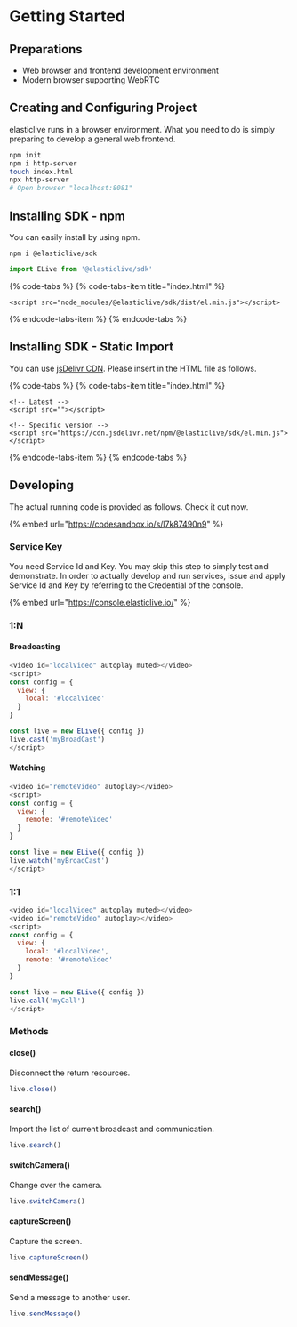 # Getting Started

## Preparations

* Web browser and frontend development environment
* Modern browser supporting WebRTC

## Creating and Configuring Project

elasticlive runs in a browser environment. What you need to do is simply preparing to develop a general web frontend.

```bash
npm init
npm i http-server
touch index.html
npx http-server
# Open browser "localhost:8081"
```

## Installing SDK - npm <a id="installing_sdk_npm"></a>

You can easily install by using npm.

```text
npm i @elasticlive/sdk
```

```javascript
import ELive from '@elasticlive/sdk'
```

{% code-tabs %}
{% code-tabs-item title="index.html" %}
```markup
<script src="node_modules/@elasticlive/sdk/dist/el.min.js"></script>
```
{% endcode-tabs-item %}
{% endcode-tabs %}

## Installing SDK - Static Import <a id="installing_sdk_static"></a>

You can use [jsDelivr CDN](https://www.jsdelivr.com). Please insert in the  HTML file as follows.

{% code-tabs %}
{% code-tabs-item title="index.html" %}
```markup
<!-- Latest -->
<script src=""></script>

<!-- Specific version -->
<script src="https://cdn.jsdelivr.net/npm/@elasticlive/sdk/el.min.js"></script>
```
{% endcode-tabs-item %}
{% endcode-tabs %}

## Developing

The actual running code is provided as follows. Check it out now.

{% embed url="https://codesandbox.io/s/l7k87490n9" %}

### Service Key

You need Service Id and Key. You may skip this step to simply test and demonstrate. In order to actually develop and run services, issue and apply Service Id and Key by referring to the Credential of the console.

{% embed url="https://console.elasticlive.io/" %}

### 1:N

#### Broadcasting

```javascript
<video id="localVideo" autoplay muted></video>
<script>
const config = {
  view: {
    local: '#localVideo'
  }
}

const live = new ELive({ config })
live.cast('myBroadCast')
</script>
```

#### Watching

```javascript
<video id="remoteVideo" autoplay></video>
<script>
const config = {
  view: {
    remote: '#remoteVideo'
  }
}

const live = new ELive({ config })
live.watch('myBroadCast')
</script>
```

### 1:1

```javascript
<video id="localVideo" autoplay muted></video>
<video id="remoteVideo" autoplay></video>
<script>
const config = {
  view: {
    local: '#localVideo',
    remote: '#remoteVideo'
  }
}

const live = new ELive({ config })
live.call('myCall')
</script>
```

### Methods

#### close\(\)

Disconnect the return resources.

```javascript
live.close()
```

#### search\(\)

Import the list of current broadcast and communication.

```javascript
live.search()
```

#### switchCamera\(\)

Change over the camera.

```javascript
live.switchCamera()
```

#### captureScreen\(\)

Capture the screen.

```javascript
live.captureScreen()
```

#### sendMessage\(\)

Send a message to another user.

```javascript
live.sendMessage()
```

